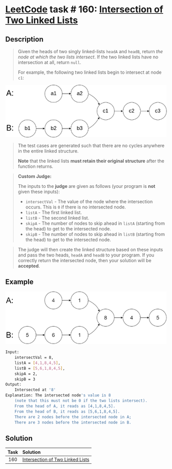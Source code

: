# [LeetCode][leetcode] task # 160: [Intersection of Two Linked Lists][task]

Description
-----------

> Given the heads of two singly linked-lists `headA` and `headB`,
> return _the node at which the two lists intersect_.
> If the two linked lists have no intersection at all, return `null`.
> 
> For example, the following two linked lists begin to intersect at node `c1`:

![list.png](image/list.png)

> The test cases are generated such that
> there are no cycles anywhere in the entire linked structure.
> 
> **Note** that the linked lists **must retain their original structure**
> after the function returns.

> **Custom Judge:**
> 
> The inputs to the **judge** are given as follows
> (your program is **not** given these inputs):
> * `intersectVal` - The value of the node where the intersection occurs.
> This is `0` if there is no intersected node.
> * `listA` - The first linked list.
> * `listB` - The second linked list.
> * `skipA` - The number of nodes to skip ahead in `listA`
> (starting from the head) to get to the intersected node.
> * `skipB` - The number of nodes to skip ahead in `listB`
> (starting from the head) to get to the intersected node.

> The judge will then create the linked structure based on these inputs
> and pass the two heads, `headA` and `headB` to your program.
> If you correctly return the intersected node,
> then your solution will be **accepted**.

Example
-------

![sample.png](image/sample.png)

```sh
Input:
    intersectVal = 8,
    listA = [4,1,8,4,5],
    listB = [5,6,1,8,4,5],
    skipA = 2,
    skipB = 3
Output:
    Intersected at '8'
Explanation: The intersected node's value is 8
    (note that this must not be 0 if the two lists intersect).
    From the head of A, it reads as [4,1,8,4,5].
    From the head of B, it reads as [5,6,1,8,4,5].
    There are 2 nodes before the intersected node in A;
    There are 3 nodes before the intersected node in B.
```

Solution
--------

| Task | Solution                                     |
|:----:|:---------------------------------------------|
| 160  | [Intersection of Two Linked Lists][solution] |


[leetcode]: <http://leetcode.com/>
[task]: <https://leetcode.com/problems/intersection-of-two-linked-lists/>
[solution]: <https://github.com/wellaxis/praxis-leetcode/blob/main/src/main/java/com/witalis/praxis/leetcode/task/h2/p160/option/Practice.java>
